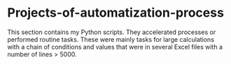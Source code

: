 # Projects-of-automatization-process
This section contains my Python scripts. They accelerated processes or performed routine tasks. These were mainly tasks for large calculations with a chain of conditions and values ​​that were in several Excel files with a number of lines > 5000.
